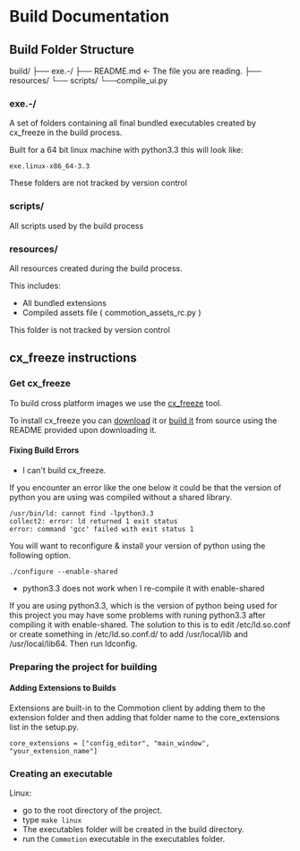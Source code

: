 
# Build Documentation

## Build Folder Structure

build/
  ├── exe.<platform>-<python version>/
  ├── README.md <- The file you are reading.
  ├── resources/
  └── scripts/
         └──compile_ui.py



### exe.<platform>-<python version>/

A set of folders containing all final bundled executables created by cx_freeze in the build process.

Built for a  64 bit linux machine with python3.3 this will look like:

```exe.linux-x86_64-3.3```

These folders are not tracked by version control

### scripts/

All scripts used by the build process

### resources/

All resources created during the build process.

This includes:
  * All bundled extensions
  * Compiled assets file ( commotion_assets_rc.py )

This folder is not tracked by version control

	 
## cx_freeze instructions

### Get cx_freeze

To build cross platform images we use the [cx_freeze](http://cx-freeze.sourceforge.net/) tool.

To install cx_freeze you can [download](http://cx-freeze.sourceforge.net/index.html) it or [build it](http://cx-freeze.sourceforge.net/index.html) from source using the README provided upon downloading it.

#### Fixing Build Errors

  * I can't build cx_freeze.

If you encounter an error like the one below it could be that the version of python you are using was compiled without a shared library. 

```
/usr/bin/ld: cannot find -lpython3.3
collect2: error: ld returned 1 exit status
error: command 'gcc' failed with exit status 1
```

You will want to reconfigure & install your version of python using the following option.

```
./configure --enable-shared
```

  * python3.3 does not work when I re-compile it with enable-shared
  
If you are using python3.3, which is the version of python being used for this project you may have some problems with runing python3.3 after compiling it with enable-shared. The solution to this is to edit /etc/ld.so.conf or create something in /etc/ld.so.conf.d/ to add /usr/local/lib and /usr/local/lib64. Then run ldconfig.

### Preparing the project for building

#### Adding Extensions to Builds

Extensions are built-in to the Commotion client by adding them to the extension folder and then adding that folder name to the core_extensions list in the setup.py.

```
core_extensions = ["config_editor", "main_window", "your_extension_name"]
```

### Creating an executable

Linux:
  * go to the root directory of the project.
  * type ```make linux```
  * The executables folder will be created in the build directory.
  * run the ```Commotion``` executable in the executables folder.
  